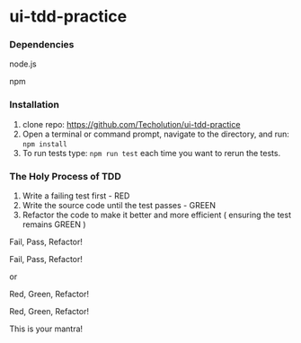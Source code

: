 # ui-tdd-practice

### Dependencies
node.js

npm

### Installation

1. clone repo: https://github.com/Techolution/ui-tdd-practice
2. Open a terminal or command prompt, navigate to the directory, and run: `npm install`
3. To run tests type: `npm run test` each time you want to rerun the tests.

### The Holy Process of TDD
1. Write a failing test first - RED
2. Write the source code until the test passes - GREEN
3. Refactor the code to make it better and more efficient ( ensuring the test remains GREEN )

Fail, Pass, Refactor!

Fail, Pass, Refactor!

or

Red, Green, Refactor!

Red, Green, Refactor!

This is your mantra!



